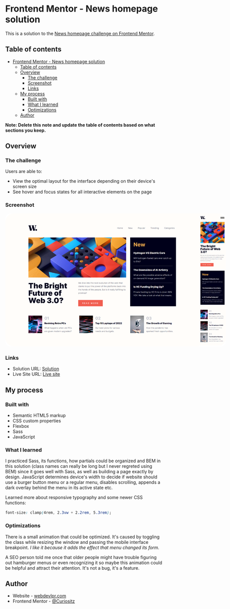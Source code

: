 # Frontend Mentor - News homepage solution

This is a solution to the [News homepage challenge on Frontend Mentor](https://www.frontendmentor.io/challenges/news-homepage-H6SWTa1MFl).

## Table of contents

- [Frontend Mentor - News homepage solution](#frontend-mentor---news-homepage-solution)
  - [Table of contents](#table-of-contents)
  - [Overview](#overview)
    - [The challenge](#the-challenge)
    - [Screenshot](#screenshot)
    - [Links](#links)
  - [My process](#my-process)
    - [Built with](#built-with)
    - [What I learned](#what-i-learned)
    - [Optimizations](#optimizations)
  - [Author](#author)

**Note: Delete this note and update the table of contents based on what sections you keep.**

## Overview

### The challenge

Users are able to:

- View the optimal layout for the interface depending on their device's screen size
- See hover and focus states for all interactive elements on the page

### Screenshot

<img src="./news-homepage-screenshot.png" style="border-radius: 15px; max-width: 700px">

### Links

- Solution URL: [Solution](https://www.frontendmentor.io/solutions/responsive-newspaper-homepage-with-sass-and-flexbox-Gv8R58_31L)
- Live Site URL: [Live site](https://marijanasevo.github.io/news-homepage/)

## My process

### Built with

- Semantic HTML5 markup
- CSS custom properties
- Flexbox
- Sass
- JavaScript

### What I learned

I practiced Sass, its functions, how partials could be organized and BEM in this solution (class names can really be long but I never regreted using BEM) since it goes well with Sass, as well as building a page exactly by design. JavaScript determines device's width to decide if website should use a burger button menu or a regular menu, disables scrolling, appends a dark overlay behind the menu in its active state etc. 

Learned more about responsive typography and some newer CSS functions: 
```css
font-size: clamp(4rem, 2.3vw + 2.2rem, 5.3rem);
```

### Optimizations

There is a small animation that could be optimized. It's caused by toggling the class while resizing the window and passing the mobile interface breakpoint. _I like it because it adds the effect that menu changed its form._ 

A SEO person told me once that older people might have trouble figuring out hamburger menus or even recognizing it so maybe this animation could be helpful and attract their attention. It's not a bug, it's a feature.


## Author

- Website - [webdevlpr.com](https://webdevlpr.com/)
- Frontend Mentor - [@Curiositz](https://www.frontendmentor.io/profile/Curiositz)
